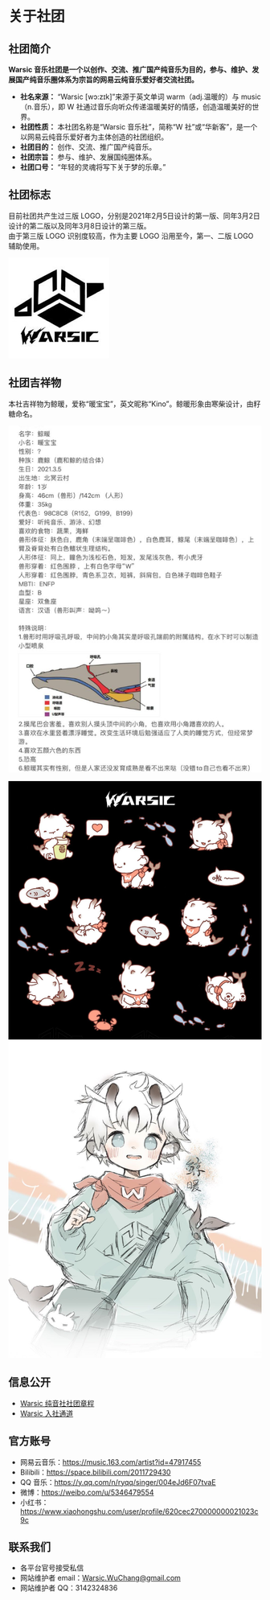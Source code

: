 # 关于社团
## 社团简介
**Warsic 音乐社团是一个以创作、交流、推广国产纯音乐为目的，参与、维护、发展国产纯音乐圈体系为宗旨的网易云纯音乐爱好者交流社团。**
- **社名来源：** “Warsic [wɔ:zɪk]”来源于英文单词 warm（adj.温暖的）与 music（n.音乐），即 W 社通过音乐向听众传递温暖美好的情感，创造温暖美好的世界。
- **社团性质：** 本社团名称是“Warsic 音乐社”，简称“W 社”或“华新客”，是一个以网易云纯音乐爱好者为主体创造的社团组织。
- **社团目的：** 创作、交流、推广国产纯音乐。
- **社团宗旨：** 参与、维护、发展国纯圈体系。
- **社团口号：** “年轻的灵魂将写下关于梦的乐章。”

## 社团标志
目前社团共产生过三版 LOGO，分别是2021年2月5日设计的第一版、同年3月2日设计的第二版以及同年3月8日设计的第三版。  
由于第三版 LOGO 识别度较高，作为主要 LOGO 沿用至今，第一、二版 LOGO 辅助使用。  

![emblem](/assets/emblem.jpg)

## 社团吉祥物
本社吉祥物为鲸暖，爱称“暖宝宝”，英文昵称“Kino”。鲸暖形象由寒柴设计，由籽糖命名。  

![about-kino](/assets/kino-about.jpg)  

![kino-cute](/assets/kino-cute.png) ![kino](/assets/kino.jpg)  

## 信息公开
- [Warsic 纯音社社团章程](./regulation.md)
- [Warsic 入社通道](/joinus)

## 官方账号
- 网易云音乐：<https://music.163.com/artist?id=47917455>
- Bilibili：<https://space.bilibili.com/2011729430>
- QQ 音乐：<https://y.qq.com/n/ryqq/singer/004eJd6F07tvaE>
- 微博：<https://weibo.com/u/5346479554>
- 小红书：<https://www.xiaohongshu.com/user/profile/620cec270000000021023c9c>

## 联系我们
- 各平台官号接受私信
- 网站维护者 email：[Warsic.WuChang@gmail.com](mailto://Warsic.WuChang@gmail.com)
- 网站维护者 QQ：3142324836
